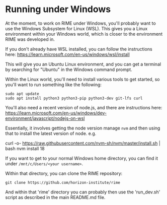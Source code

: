 # Running under Windows

At the moment, to work on RIME under Windows, you'll probably want to use the Windows Subsystem for Linux (WSL). 
This gives you a Linux environment within your Windows world, which is closer to the environment RIME was developed in.

If you don't already have WSL installed, you can follow the instructions here:
https://learn.microsoft.com/en-us/windows/wsl/install

This will give you an Ubuntu Linux environment, and you can get a terminal by searching for "Ubuntu" in the Windows command prompt.

Within the Linux world, you'll need to install various tools to get started, so you'll want to run something like the following:

    sudo apt update
    sudo apt install python3 python3-pip python3-dev git-lfs curl 

You'll also need a recent version of node.js, and there are instructions here:
https://learn.microsoft.com/en-us/windows/dev-environment/javascript/nodejs-on-wsl

Essentially, it involves getting the node version manage `nvm` and then using that to install the latest version of node. e.g.

curl -o- https://raw.githubusercontent.com/nvm-sh/nvm/master/install.sh | bash
nvm install 18

If you want to get to your normal Windows home directory, you can find it under `/mnt/c/Users/<your username>`.

Within that directory, you can clone the RIME repository:

    git clone https://github.com/horizon-institute/rime

And within that 'rime' directory you can probably then use the 'run_dev.sh' script as described in the main README.md file.

